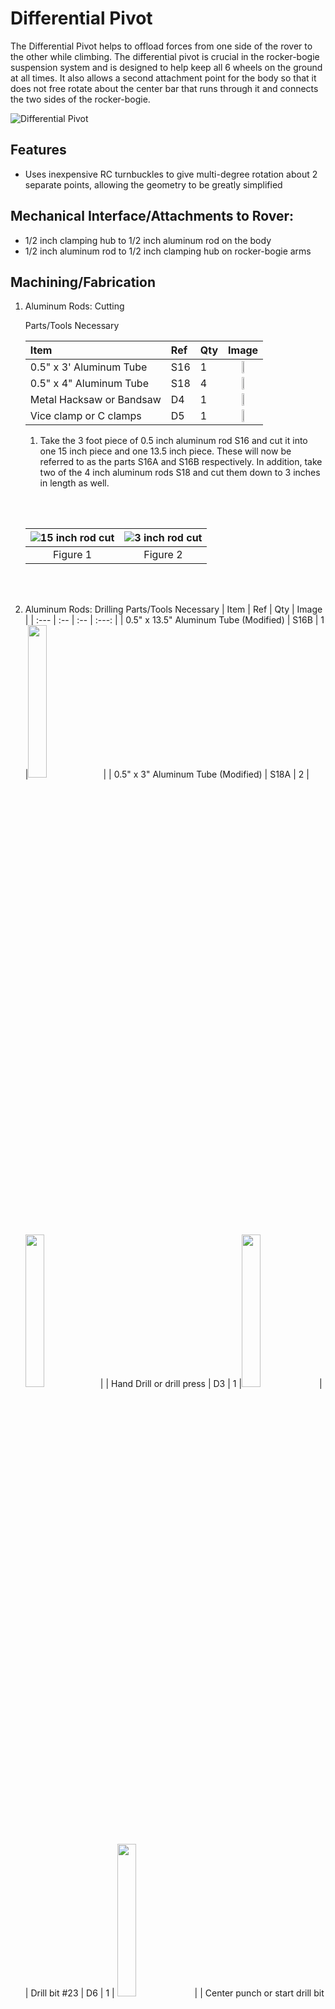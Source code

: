 # Differential Pivot
The Differential Pivot helps to offload forces from one side of the rover to the other while climbing. The differential pivot is crucial in the rocker-bogie suspension system and is designed to help keep all 6 wheels on the ground at all times. It also allows a second attachment point for the body so that it does not free rotate about the center bar that runs through it and connects the two sides of the rocker-bogie.

![Differential Pivot](images/differential_pivot.PNG) 


## Features
  * Uses inexpensive RC turnbuckles to give multi-degree rotation about 2 separate points, allowing the geometry to be greatly simplified

## Mechanical Interface/Attachments to Rover:
  * 1/2 inch clamping hub to 1/2 inch aluminum rod on the body
  * 1/2 inch aluminum rod to 1/2 inch clamping hub on rocker-bogie arms

## Machining/Fabrication

1. Aluminum Rods: Cutting

    Parts/Tools Necessary

    | Item | Ref | Qty | Image |
    | :--- | :-- | :-- | :---: |
    | 0.5" x 3' Aluminum Tube | S16 | 1 | <img src="/images/components/Structural/S16.png" width="25%">|
    | 0.5" x 4" Aluminum Tube | S18 | 4 | <img src="/images/components/Structural/S18.png" width="25%"> |
    | Metal Hacksaw or Bandsaw | D4 | 1  |  <img src="/images/components/Tools/D4.png" width="25%"> |
    | Vice clamp or C clamps | D5 | 1 |  <img src="/images/components/Tools/D5.png" width="25%">|

    1. Take the 3 foot piece of 0.5 inch aluminum rod S16 and cut it into one 15 inch piece and one 13.5 inch piece. These will now be referred to as the parts S16A and S16B respectively. In addition, take two of the 4 inch aluminum rods S18 and cut them down to 3 inches in length as well.

    <br/><br/>

    | ![15 inch rod cut](images/15inch_cut.PNG) | ![3 inch rod cut](images/3inch_cut.PNG)|
    |:-:|:-:|
    | Figure 1| Figure 2 |

    <br/><br/>

2. Aluminum Rods: Drilling
    Parts/Tools Necessary
    | Item | Ref | Qty | Image |
    | :--- | :-- | :-- | :---: |
    | 0.5" x 13.5" Aluminum Tube (Modified) | S16B | 1 |<img src="/images/components/Structural/S16.png" width="25%">|
    | 0.5" x 3" Aluminum Tube (Modified) | S18A | 2 | <img src="/images/components/Structural/S16.png" width="25%">|
    | Hand Drill or drill press | D3 | 1 |<img src="/images/components/Tools/D3.png" width="25%"> |
    | Drill bit #23 | D6 | 1 | <img src="/images/components/Tools/D6.jpeg" width="25%"> |
    | Center punch or start drill bit | D7 | 1 | <img src="/images/components/Tools/D7.jpeg" width="25%">  |
    | Vice or V-clamp | D8 | 1 |<img src="/images/components/Tools/D8.png" width="25%">  | 


    The turnbuckles must be attached to the differential pivot and rocker-bogie arm. We will accomplish this by drilling holes in the aluminum beam S16B and attaching two 5-hole aluminum bars on each side.
    
    1. Using a vice or clamp, firmly grab onto the 0.5 x 13.5 inch rod S16B with the end extending out around 2 inches from the edge of the vice/clamp. Mark the dimensions as shown in Figure 3. Carefully use a center drill to start the a center hole for these holes. It is important that the center hole is as centered as possible to prevent the bit from walk- ing/slipping during drilling, which could result in the bit breaking. Then, use a #23 (0.154 inch diameter) drill bit and drill all the way through both sides of the rod. This makes the S16B’ part.


    <br/><br/>

    | ![differential_pivot_drilling](images/differential_pivot_cut.PNG) |
    | :--: |
    | Figure 3 |


    <br/><br/>

    2. Test the holes by taking the 5 Hole Aluminum Beams S21 and screws B7 and making sure that the screws go all the way through as shown in Figure 4. If they do not fit, you can Figure 3: Testing the differential pivot holes Flip the rod around and repeat the steps for the other side, making sure to align the holes’ axes as much as possible such that the holes are all parallel to the previous set.

    <br/><br/>

    | ![Test alignment of differential pivot](images/diff_align.PNG) |
    | :--: |
    | Figure 4 |
    
    <br/><br/>

    3. Next, take two of the 0.5x3 inch hollow rods S18 and create the same set of holes as before, showed again in Figure 5 (this time, drill holes on just one end of each of the rods). Test each of the sets of holes to make sure the 5-hole aluminum beams will attach to each of the rods. These will now be the part S18B

    <br/><br/>

    | ![Test alignment of differential pivot](images/differential_standoff_cut.PNG) |
    | :--: |
    | Figure 5 |

    <br/><br/>

## Mechanical Assembly
  Parts/Tools Necessary

  | Item | Ref | Qty | Image |
  | :--- | :-- | :-- | :---: |
  | Single Pattern Bracket | S8 | 1 | <img src="/images/components/Structural/S16.png" width="25%"> |
  | 0.5" Circular Clamping Hub | S13 | 1 | <img src="/images/components/Structural/S13.png" width="25%">|
  | 0.5" x 13.5" Aluminum Tube (Modified) | S16B | 1 |<img src="/images/components/Structural/S16B.png" width="25%">|
  | 0.5" x 3" Aluminum Tube (Modified) | S18B | 2 | <img src="/images/components/Structural/S18B.png" width="25%">|
  | 0.5" Bottom Bore Clamp | S20 | 2 | <img src="/images/components/Structural/S20.jpg" width="25%">| 
  | 5 Hole Aluminum Beam | S21 | 8 | <img src="/images/components/Structural/S21.jpg" width="25%">|
  | RC Turnbluckle | S32 | 2 |<img src="/images/components/Structural/S32.jpg" width="25%">| 
  | #6-32x1/4" Button Head Screw | B1 | 8 | <img src="/images/components/Screws/B1.png" width="25%"> |
  | #6-32x1.25" Button Head Screw | B7 | 8 |<img src="/images/components/Screws/B7.png" width="25%"> |
  | #4-40x1.25" Button Head Screw | B9 | 4 | <img src="/images/components/Screws/B9.png" width="25%"> |
  | #6-32 Hexnut | B11 | 8 | <img src="/images/components/Screws/B11.png" width="25%"> |
  | #4-40 Hexnut | B12 | 4 | <img src="/images/components/Screws/B12.png" width="25%"> |
  | #4-40 Washer | W2 | 24 | <img src="/images/components/Washers/W2.png" width="25%"> | 
  | Wrench Set | D1 | 1 | <img src="/images/components/Tools/D1.png" width="25%"> |
  | Allen Key Set | D2 | 1 | <img src="/images/components/Tools/D2.png" width="25%"> |


1. Build clamping hub assembly: Attach the the bottom bore clamping hubs S20 to the single pattern bracket S8 using screws B1. Then mount the 0.5” clamping hub S13 to the bottom of this assembly using B1 screws.

   <br/><br/>
   
  | ![Step1](images/diff_step_1.PNG) | ![Step2](images/diff_step_2.PNG)|
  |:-:|:-:|
  | Figure 6| Figure 7 |


   <br/><br/>

2. Differential Pivot: Attach the turnbuckle S32 to the modified 13.5-inch aluminum rod S16B as shown using the 5-hole aluminum bars S21, washers W2, screws B7 and B9, hex nuts B11 and B12. The outermost screw is the #4 screw, the others are #6.

   <br/><br/>

  | ![Step3](images/diff_step_3.PNG) | ![Step4](images/diff_step_4.PNG)|
  |:-:|:-:|
  | Figure 8 | Figure 9 |

   <br/><br/>

3. Differential Pivot continued: Pass the 13.5inch rod through the clamping hub assembly, making sure to center it as much as possible. Then repeat step 2 for the other side of the differential pivot. If necessary, unscrew the turnbuckles (by twisting the middle) to insert the rods into place, then screw the turnbuckle back together.

   <br/><br/>

  | ![Step5](images/diff_step_5.PNG) | ![Step6](images/diff_step_6.PNG)|
  |:-:|:-:|
  | Figure 8 | Figure 9 |

   <br/><br/>

4. Differential Pivot Vertical rods: Repeat step 2 on each of the the 3 inch aluminum rods S18B. Finally, attach all the pieces of the turnbuckles together. Your differential pivot is now complete.

   <br/><br/>

  | ![Step7](images/differential_pivot.PNG) |
  | :--: |
  | Figure 10 |

   <br/><br/>
   
## Disclaimer

Reference herein to any specific commercial product, process, or service by trade name, trademark, manu- facturer, or otherwise, does not constitute or imply its endorsement by the United States Government or the Jet Propulsion Laboratory, California Institute of Technology. ⃝c 2018 California Institute of Technology. Government sponsorship acknowledged.
